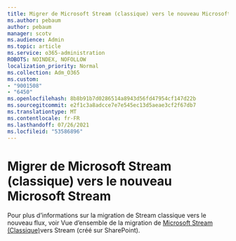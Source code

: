 ```yaml
---
title: Migrer de Microsoft Stream (classique) vers le nouveau Microsoft Stream
ms.author: pebaum
author: pebaum
manager: scotv
ms.audience: Admin
ms.topic: article
ms.service: o365-administration
ROBOTS: NOINDEX, NOFOLLOW
localization_priority: Normal
ms.collection: Adm_O365
ms.custom:
- "9001508"
- "6450"
ms.openlocfilehash: 8b8b91b7d0286514a8943d56fd47954cf147d22b
ms.sourcegitcommit: e2f1c3a8adcce7e7e545ec13d5aeae3cf2f67db7
ms.translationtype: MT
ms.contentlocale: fr-FR
ms.lasthandoff: 07/26/2021
ms.locfileid: "53586896"
---
```

# <a name="migrate-from-microsoft-stream-classic-to-the-new-microsoft-stream"></a>Migrer de Microsoft Stream (classique) vers le nouveau Microsoft Stream

Pour plus d’informations sur la migration de Stream classique vers le nouveau flux, voir Vue d’ensemble de la migration de [Microsoft Stream (Classique)](/stream/streamnew/stream-classic-to-new-migration-overview)vers Stream (créé sur SharePoint).